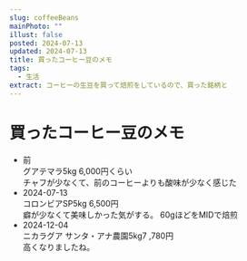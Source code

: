 ```yaml
---
slug: coffeeBeans
mainPhoto: ""
illust: false
posted: 2024-07-13
updated: 2024-07-13
title: 買ったコーヒー豆のメモ
tags:
  - 生活
extract: コーヒーの生豆を買って焙煎をしているので、買った銘柄と
---
```

# 買ったコーヒー豆のメモ

- 前  
  グアテマラ5kg 6,000円くらい  
  チャフが少なくて、前のコーヒーよりも酸味が少なく感じた
- 2024-07-13  
  コロンビアSP5kg 6,500円  
  癖が少なくて美味しかった気がする。  60gほどをMIDで焙煎
- 2024-12-04  
  ニカラグア サンタ・アナ農園5kg7 ,780円  
  高くなりましたね。